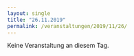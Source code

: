 ```yaml
---
layout: single
title: "26.11.2019"
permalink: /veranstaltungen/2019/11/26/
---
```


Keine Veranstaltung an diesem Tag.
